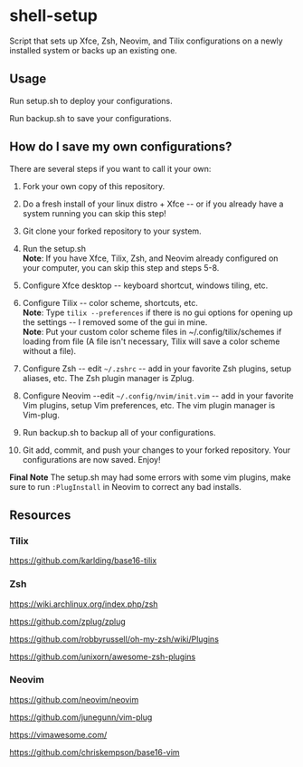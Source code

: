 # shell-setup
Script that sets up Xfce, Zsh, Neovim, and Tilix configurations on a newly installed system or backs up an existing one.

## Usage
Run setup.sh to deploy your configurations.

Run backup.sh to save your configurations.

## How do I save my own configurations?
There are several steps if you want to call it your own:

1. Fork your own copy of this repository.

2. Do a fresh install of your linux distro + Xfce -- or if you already have a system running you can skip this step!

3. Git clone your forked repository to your system.

4. Run the setup.sh <br>
**Note**: If you have Xfce, Tilix, Zsh, and Neovim already configured on your computer, you can skip this step and steps 5-8. <br>

5. Configure Xfce desktop -- keyboard shortcut, windows tiling, etc.

6. Configure Tilix -- color scheme, shortcuts, etc. <br>
**Note**: Type `tilix --preferences` if there is no gui options for opening up the settings -- I removed some of the gui in mine. <br>
**Note**: Put your custom color scheme files in ~/.config/tilix/schemes if loading from file (A file isn't necessary, Tilix will save a color scheme without a file).

7. Configure Zsh -- edit `~/.zshrc` -- add in your favorite Zsh plugins, setup aliases, etc. The Zsh plugin manager is Zplug.

8. Configure Neovim --edit `~/.config/nvim/init.vim` -- add in your favorite Vim plugins, setup Vim preferences, etc. The vim plugin manager is Vim-plug.

9. Run backup.sh to backup all of your configurations.

10. Git add, commit, and push your changes to your forked repository. Your configurations are now saved. Enjoy!

**Final Note** The setup.sh may had some errors with some vim plugins, make sure to run `:PlugInstall` in Neovim to correct any bad installs.

## Resources

### Tilix
https://github.com/karlding/base16-tilix

### Zsh
https://wiki.archlinux.org/index.php/zsh

https://github.com/zplug/zplug

https://github.com/robbyrussell/oh-my-zsh/wiki/Plugins

https://github.com/unixorn/awesome-zsh-plugins

### Neovim
https://github.com/neovim/neovim

https://github.com/junegunn/vim-plug

https://vimawesome.com/

https://github.com/chriskempson/base16-vim
